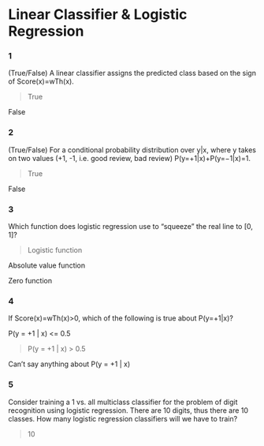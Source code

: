 # Linear Classifier & Logistic Regression

### 1

(True/False) A linear classifier assigns the predicted class based on the sign of Score(x)=wTh(x).


>True


False

### 2

(True/False) For a conditional probability distribution over y|x, where y takes on two values (+1, -1, i.e. good review, bad review) P(y=+1|x)+P(y=−1|x)=1.


>True


False

### 3

Which function does logistic regression use to “squeeze” the real line to [0, 1]?


>Logistic function


Absolute value function


Zero function


### 4

If Score(x)=wTh(x)>0, which of the following is true about P(y=+1|x)?


P(y = +1 | x) <= 0.5


>P(y = +1 | x) > 0.5


Can’t say anything about P(y = +1 | x)

### 5

Consider training a 1 vs. all multiclass classifier for the problem of digit recognition using logistic regression. There are 10 digits, thus there are 10 classes. 
How many logistic regression classifiers will we have to train?

>10